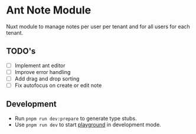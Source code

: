 # Ant Note Module

Nuxt module to manage notes per user per tenant and for all users for each tenant.

## TODO's

- [ ] Implement ant editor
- [ ] Improve error handling
- [ ] Add drag and drop sorting 
- [ ] Fix autofocus on create or edit note

## Development

- Run `pnpm run dev:prepare` to generate type stubs.
- Use `pnpm run dev` to start [playground](./playground) in development mode.
